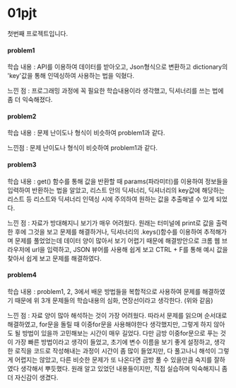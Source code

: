 # 01pjt

첫번째 프로젝트입니다.

#### problem1
학습 내용 : API를 이용하여 데이터를 받아오고, Json형식으로 변환하고 dictionary의 'key'값을 통해 인덱싱하여 사용하는 법을 익혔다.

느낀 점 : 프로그래밍 과정에 꼭 필요한 학습내용이라 생각했고, 딕셔너리를 쓰는 법에 좀 더 익숙해졌다.

#### problem2
학습 내용 : 문제 난이도나 형식이 비슷하여 problem1과 같다.

느낀점 : 문제 난이도나 형식이 비슷하여 problem1과 같다.

#### problem3
학습 내용 : get() 함수를 통해 값을 반환할 때 params(파라미터)를 이용하여 정보들을 입력하여 반환하는 법을 알았고, 리스트 안의 딕셔너리, 딕셔너리의 key값에 해당하는 리스트 등
리스트와 딕셔너리 인덱싱 시에 주의하여 원하는 값을 추출해낼 수 있게 되었다.

느낀 점 : 자료가 방대해지니 보기가 매우 어려웠다. 원래는 터미널에 print로 값을 출력한 후에 그것을 보고 문제를 해결하거나, 딕셔너리의 .keys()함수를 이용하여 추적해가며
문제를 풀었었는데 데이터 양이 많아서 보기 어렵기 때문에 해결방안으로 크롬 웹 브라우저에 url을 입력하고, JSON 뷰어를 사용해 쉽게 보고 CTRL + F를 통해 예시 값을 찾아서 쉽게 보고
문제를 해결하였다.

#### problem4
학습 내용 : problem1, 2, 3에서 배운 방법들을 복합적으로 사용하여 문제를 해결하였기 때문에 위 3개 문제들의 학습내용의 심화, 연장선이라고 생각한다. (위와 같음)

느낀 점 : 자료 양이 많아 해석하는 것이 가장 어려웠다. 따라서 문제를 읽으며 순서대로 해결하였고, for문을 돌릴 때 이중for문을 사용해야한다 생각했지만, 그렇게 하지 않아도 될 방법이 있을까 고민해보는
시간이 매우 길었다. 다만 금방 이중for문으로 푸는 것이 가장 빠른 방법이라고 생각이 들었고, 초기에 변수 이름을 보기 좋게 설정하고, 생각한 로직을 코드로 작성해내는 과정이 시간이 좀 많이 들었지만,
다 풀고나니 해석이 그렇게 어렵지는 않았고, 다른 비슷한 문제가 또 나온다면 금방 풀 수 있을만큼 숙지를 잘하였다 생각해서 뿌듯했다. 원래 알고 있었던 내용들이지만, 직접 실습하며 익숙해지니
좀 더 자신감이 생겼다. 